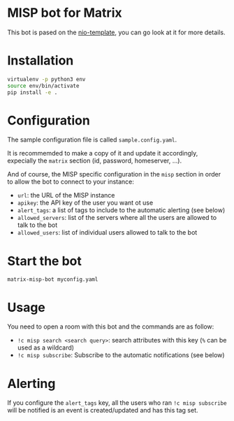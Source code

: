 # MISP bot for Matrix

This bot is pased on the [nio-template](https://github.com/anoadragon453/nio-template/), you can go look at it for more details.

# Installation

```bash
virtualenv -p python3 env
source env/bin/activate
pip install -e .
```

# Configuration

The sample configuration file is called `sample.config.yaml`.

It is recommemded to make a copy of it and update it accordingly, expecially the `matrix` section (id, password, homeserver, ...).

And of course, the MISP specific configuration in the `misp` section in order to allow the bot to
connect to your instance:

* `url`: the URL of the MISP instance
* `apikey`: the API key of the user you want ot use
* `alert_tags`: a list of tags to include to the automatic alerting (see below)
* `allowed_servers`: list of the servers where all the users are allowed to talk to the bot
* `allowed_users`: list of individual users allowed to talk to the bot

# Start the bot

`matrix-misp-bot myconfig.yaml`

# Usage

You need to open a room with this bot and the commands are as follow:

* `!c misp search <search query>`: search attributes with this key (`%` can be used as a wildcard)
* `!c misp subscribe`: Subscribe to the automatic notifications (see below)

# Alerting

If you configure the `alert_tags` key, all the users who ran `!c misp subscribe` will
be notified is an event is created/updated and has this tag set.
